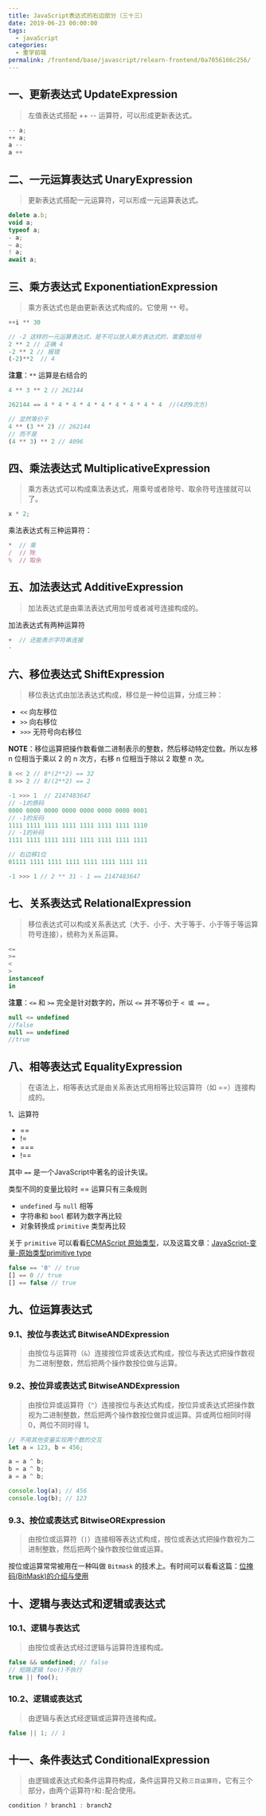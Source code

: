 ```yaml
---
title: JavaScript表达式的右边部分（三十三）
date: 2019-06-23 00:00:00
tags: 
  - javaScript
categories: 
  - 重学前端
permalink: /frontend/base/javascript/relearn-frontend/0a7056166c256/
---
```


## 一、更新表达式 UpdateExpression

> 左值表达式搭配 ++ -- 运算符，可以形成更新表达式。

```js
-- a;
++ a;
a --
a ++
```

## 二、一元运算表达式 UnaryExpression

> 更新表达式搭配一元运算符，可以形成一元运算表达式。

```js
delete a.b;
void a;
typeof a;
- a;
~ a;
! a;
await a;
```

## 三、乘方表达式 ExponentiationExpression

> 乘方表达式也是由更新表达式构成的。它使用 `**` 号。

```js
++i ** 30

// -2 这样的一元运算表达式，是不可以放入乘方表达式的，需要加括号
2 ** 2 // 正确 4
-2 ** 2 // 报错
(-2)**2  // 4
```

**注意**：`**` 运算是右结合的

```js
4 ** 3 ** 2 // 262144

262144 == 4 * 4 * 4 * 4 * 4 * 4 * 4 * 4 * 4  //(4的9次方)

// 显然等价于
4 ** (3 ** 2) // 262144
// 而不是
(4 ** 3) ** 2 // 4096
```

## 四、乘法表达式 MultiplicativeExpression

> 乘方表达式可以构成乘法表达式，用乘号或者除号、取余符号连接就可以了。

```js
x * 2;
```

乘法表达式有三种运算符：

```js
*  // 乘
/  // 除
%  // 取余
```

## 五、加法表达式 AdditiveExpression

> 加法表达式是由乘法表达式用加号或者减号连接构成的。

加法表达式有两种运算符

```js
+  // 还能表示字符串连接
-
```

## 六、移位表达式 ShiftExpression

> 移位表达式由加法表达式构成，移位是一种位运算，分成三种：

- `<<` 向左移位
- `>>` 向右移位
- `>>>` 无符号向右移位

**NOTE**：移位运算把操作数看做二进制表示的整数，然后移动特定位数。所以左移 n 位相当于乘以 2 的 n 次方，右移 n 位相当于除以 2 取整 n 次。

```js
8 << 2 // 8*(2**2) == 32
8 >> 2 // 8/(2**2) == 2
```

```js
-1 >>> 1  // 2147483647
// -1的原码
0000 0000 0000 0000 0000 0000 0000 0001
// -1的反码
1111 1111 1111 1111 1111 1111 1111 1110
// -1的补码
1111 1111 1111 1111 1111 1111 1111 1111

// 右边移1位
01111 1111 1111 1111 1111 1111 1111 111

-1 >>> 1 // 2 ** 31 - 1 == 2147483647
```

## 七、关系表达式 RelationalExpression

> 移位表达式可以构成关系表达式（大于、小于、大于等于、小于等于等运算符号连接），统称为关系运算。

```js
<=
>=
<
>
instanceof
in
```

**注意**：`<=` 和 `>=` 完全是针对数字的，所以 `<=` 并不等价于 `< 或 ==` 。

```js
null <= undefined
//false
null == undefined
//true
```

## 八、相等表达式 EqualityExpression

> 在语法上，相等表达式是由关系表达式用相等比较运算符（如 ==）连接构成的。

1、运算符

- ==
- !=
- ===
- !==

其中 `==` 是一个JavaScript中著名的设计失误。

类型不同的变量比较时 == 运算只有三条规则

- `undefined` 与 `null` 相等
- 字符串和 `bool` 都转为数字再比较
- 对象转换成 `primitive` 类型再比较

关于 `primitive` 可以看看[ECMAScript 原始类型](http://www.w3school.com.cn/js/pro_js_primitivetypes.asp)，以及这篇文章：[JavaScript-变量-原始类型primitive type](https://www.jianshu.com/p/9319e39dae0f)

```js
false == '0' // true
[] == 0 // true
[] == false // true
```

## 九、位运算表达式

### 9.1、按位与表达式 BitwiseANDExpression

> 由按位与运算符（`&`）连接按位异或表达式构成，按位与表达式把操作数视为二进制整数，然后把两个操作数按位做与运算。

### 9.2、按位异或表达式 BitwiseANDExpression

> 由按位异或运算符（`^`）连接按位与表达式构成，按位异或表达式把操作数视为二进制整数，然后把两个操作数按位做异或运算。异或两位相同时得 0，两位不同时得 1。

```js
// 不用其他变量实现两个数的交互
let a = 123, b = 456;

a = a ^ b;
b = a ^ b;
a = a ^ b;

console.log(a); // 456
console.log(b); // 123
```

### 9.3、按位或表达式 BitwiseORExpression

> 由按位或运算符（`|`）连接相等表达式构成，按位或表达式把操作数视为二进制整数，然后把两个操作数按位做或运算。

按位或运算常常被用在一种叫做 `Bitmask` 的技术上。有时间可以看看这篇：[位掩码(BitMask)的介绍与使用](https://www.jianshu.com/p/4e73512c03b8)

## 十、逻辑与表达式和逻辑或表达式

### 10.1、逻辑与表达式

> 由按位或表达式经过逻辑与运算符连接构成。

```js
false && undefined; // false
// 短路逻辑 foo()不执行
true || foo();
```

### 10.2、逻辑或表达式

> 由逻辑与表达式经逻辑或运算符连接构成。

```js
false || 1; // 1
```

## 十一、条件表达式 ConditionalExpression

> 由逻辑或表达式和条件运算符构成，条件运算符又称`三目运算符`，它有三个部分，由两个运算符`?`和`:`配合使用。

```js
condition ? branch1 : branch2
```
